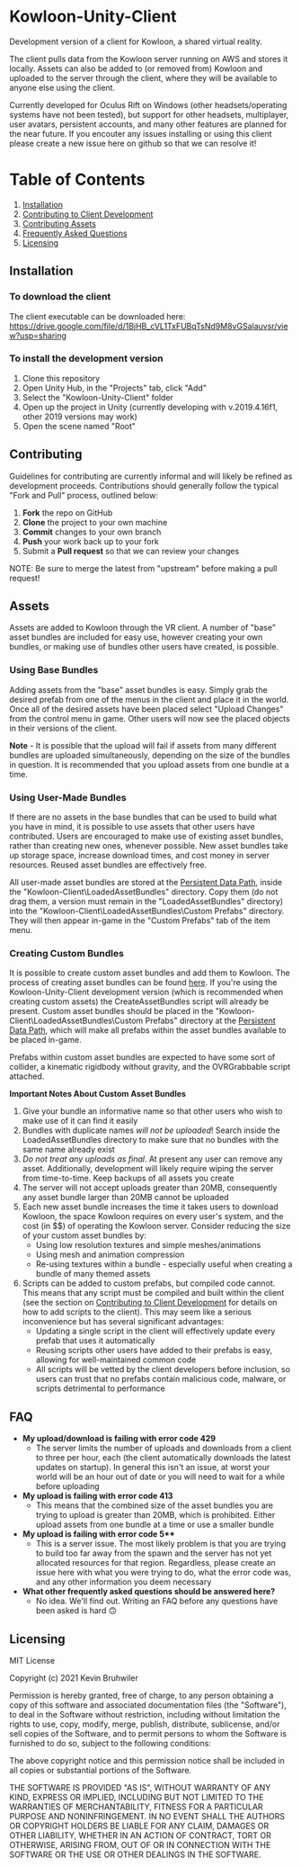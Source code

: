 # Kowloon-Unity-Client

Development version of a client for Kowloon, a shared virtual reality.

The client pulls data from the Kowloon server running on AWS and stores it locally. Assets can also be added to (or removed from) Kowloon and uploaded to the server through the client, where they will be available to anyone else using the client.

Currently developed for Oculus Rift on Windows (other headsets/operating systems have not been tested), but support for other headsets, multiplayer, user avatars, persistent accounts, and many other features are planned for the near future.
If you encouter any issues installing or using this client please create a new issue here on github so that we can resolve it!


# Table of Contents
1. [Installation](#installation)
2. [Contributing to Client Development](#contributing)
3. [Contributing Assets](#assets)
4. [Frequently Asked Questions](#faq)
5. [Licensing](#licensing)


## Installation
### To download the client
The client executable can be downloaded here: https://drive.google.com/file/d/1BjHB_cVL1TxFUBqTsNd9M8vGSalauvsr/view?usp=sharing

### To install the development version
1. Clone this repository
2. Open Unity Hub, in the "Projects" tab, click "Add"
3. Select the "Kowloon-Unity-Client" folder
4. Open up the project in Unity (currently developing with v.2019.4.16f1, other 2019 versions may work)
5. Open the scene named "Root"


## Contributing
Guidelines for contributing are currently informal and will likely be refined as development proceeds. Contributions should generally follow the typical "Fork and Pull" process, outlined below:

 1. **Fork** the repo on GitHub
 2. **Clone** the project to your own machine
 3. **Commit** changes to your own branch
 4. **Push** your work back up to your fork
 5. Submit a **Pull request** so that we can review your changes

NOTE: Be sure to merge the latest from "upstream" before making a pull request!


## Assets
Assets are added to Kowloon through the VR client. A number of "base" asset bundles are included for easy use, however creating your own bundles, or making use of bundles other users have created, is possible. 

### Using Base Bundles
Adding assets from the "base" asset bundles is easy. Simply grab the desired prefab from one of the menus in the client and place it in the world. Once all of the desired assets have been placed select "Upload Changes" from the control menu in game. Other users will now see the placed objects in their versions of the client.

**Note** - It is possible that the upload will fail if assets from many different bundles are uploaded simultaneously, depending on the size of the bundles in question. It is recommended that you upload assets from one bundle at a time.

### Using User-Made Bundles
If there are no assets in the base bundles that can be used to build what you have in mind, it is possible to use assets that other users have contributed. Users are encouraged to make use of existing asset bundles, rather than creating new ones, whenever possible. New asset bundles take up storage space, increase download times, and cost money in server resources. Reused asset bundles are effectively free.

All user-made asset bundles are stored at the [Persistent Data Path](https://docs.unity3d.com/ScriptReference/Application-persistentDataPath.html), inside the "Kowloon-Client\LoadedAssetBundles" directory. Copy them (do not drag them, a version must remain in the "LoadedAssetBundles" directory) into the "Kowloon-Client\LoadedAssetBundles\Custom Prefabs" directory. They will then appear in-game in the "Custom Prefabs" tab of the item menu.

### Creating Custom Bundles
It is possible to create custom asset bundles and add them to Kowloon. The process of creating asset bundles can be found [here](https://docs.unity3d.com/Manual/AssetBundles-Workflow.html). If you're using the Kowloon-Unity-Client development version (which is recommended when creating custom assets) the CreateAssetBundles script will already be present. Custom asset bundles should be placed in the "Kowloon-Client\LoadedAssetBundles\Custom Prefabs" directory at the [Persistent Data Path](https://docs.unity3d.com/ScriptReference/Application-persistentDataPath.html), which will make all prefabs within the asset bundles available to be placed in-game.

Prefabs within custom asset bundles are expected to have some sort of collider, a kinematic rigidbody without gravity, and the OVRGrabbable script attached.

**Important Notes About Custom Asset Bundles**
1. Give your bundle an informative name so that other users who wish to make use of it can find it easily
2. Bundles with duplicate names *will not be uploaded*! Search inside the LoadedAssetBundles directory to make sure that no bundles with the same name already exist
3. *Do not treat any uploads as final*. At present any user can remove any asset. Additionally, development will likely require wiping the server from time-to-time. Keep backups of all assets you create
4. The server will not accept uploads greater than 20MB, consequently any asset bundle larger than 20MB cannot be uploaded
5. Each new asset bundle increases the time it takes users to download Kowloon, the space Kowloon requires on every user's system, and the cost (in $$) of operating the Kowloon server. Consider reducing the size of your custom asset bundles by:
    * Using low resolution textures and simple meshes/animations
    * Using mesh and animation compression
    * Re-using textures within a bundle - especially useful when creating a bundle of many themed assets
6. Scripts can be added to custom prefabs, but compiled code cannot. This means that any script must be compiled and built within the client (see the section on [Contributing to Client Development](#contributing) for details on how to add scripts to the client). This may seem like a serious inconvenience but has several significant advantages:
    * Updating a single script in the client will effectively update every prefab that uses it automatically
    * Reusing scripts other users have added to their prefabs is easy, allowing for well-maintained common code
    * All scripts will be vetted by the client developers before inclusion, so users can trust that no prefabs contain malicious code, malware, or scripts detrimental to performance


## FAQ
* **My upload/download is failing with error code 429**
    * The server limits the number of uploads and downloads from a client to three per hour, each (the client automatically downloads the latest updates on startup). In general this isn't an issue, at worst your world will be an hour out of date or you will need to wait for a while before uploading
* **My upload is failing with error code 413**
    * This means that the combined size of the asset bundles you are trying to upload is greater than 20MB, which is prohibited. Either upload assets from one bundle at a time or use a smaller bundle
* **My upload is failing with error code 5\*\***
    * This is a server issue. The most likely problem is that you are trying to build too far away from the spawn and the server has not yet allocated resources for that region. Regardless, please create an issue here with what you were trying to do, what the error code was, and any other information you deem necessary
* **What other frequently asked questions should be answered here?**
    * No idea. We'll find out. Writing an FAQ before any questions have been asked is hard :upside_down_face:

## Licensing
MIT License

Copyright (c) 2021 Kevin Bruhwiler

Permission is hereby granted, free of charge, to any person obtaining a copy
of this software and associated documentation files (the "Software"), to deal
in the Software without restriction, including without limitation the rights
to use, copy, modify, merge, publish, distribute, sublicense, and/or sell
copies of the Software, and to permit persons to whom the Software is
furnished to do so, subject to the following conditions:

The above copyright notice and this permission notice shall be included in all
copies or substantial portions of the Software.

THE SOFTWARE IS PROVIDED "AS IS", WITHOUT WARRANTY OF ANY KIND, EXPRESS OR
IMPLIED, INCLUDING BUT NOT LIMITED TO THE WARRANTIES OF MERCHANTABILITY,
FITNESS FOR A PARTICULAR PURPOSE AND NONINFRINGEMENT. IN NO EVENT SHALL THE
AUTHORS OR COPYRIGHT HOLDERS BE LIABLE FOR ANY CLAIM, DAMAGES OR OTHER
LIABILITY, WHETHER IN AN ACTION OF CONTRACT, TORT OR OTHERWISE, ARISING FROM,
OUT OF OR IN CONNECTION WITH THE SOFTWARE OR THE USE OR OTHER DEALINGS IN THE
SOFTWARE.
